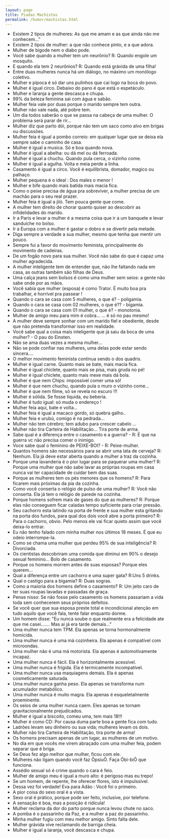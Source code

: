 ```yaml
---
layout: page
title: Piadas Machistas
permalink: /humor/machistas.html
---
```


* Existem 2 tipos de mulheres: As que me amam e as que ainda não me conhecem..."
* Existem 2 tipos de mulher: a que não conhece pinto, e a que adora.
* Mulher de bigode nem o diabo pode.
* Você sabe quando a mulher tem um neurônio? R: Quando engole um mosquito.
* E quando ela tem 2 neurônios? R: Quando está grávida de uma filha!
* Entre duas mulheres nunca há um diálogo, no máximo um monólogo coletivo.
* Mulher e pipoca é só dar uns pulinhos que cai logo na boca do povo.
* Mulher é igual circo. Debaixo do pano é que está o espetáculo.
* Mulher e laranja a gente descasca e chupa.
* 99% da beleza feminina sai com água e sabão.
* Mulher feia vale por duas porque o marido sempre tem outra.
* Mulher não vale nada, até pobre tem.
* Um dia todos saberão o que se passa na cabeça de uma mulher. O problema será parar de rir...
* Mulher diz que parto dói, porque não tem um saco como alvo em brigas ou discussões.
* Mulher feia é igual a pombo correio: em qualquer lugar que se deixa ela sempre sabe o caminho de casa.
* Mulher é igual a musica. Só e boa quando nova.
* Mulher é igual a abelha: ou dá mel ou dá ferroada.
* Mulher é igual a chuchu. Quando pula cerca, o vizinho come.
* Mulher é igual a agulha. Volta e meia perde a linha.
* Casamento é igual a circo. Você é equilibrista, domador, magico ou palhaço.
* Mulher pequena é o ideal : Dos males o menor !
* Mulher e bife quando mais batida mais macia fica.
* Como o peixe precisa de água pra sobreviver, a mulher precisa de um machão para o seu real prazer.
* Mulher feia é igual a jiló. Tem pouca gente que come.
* A mulher tem direito de chorar quanto quiser ao descobrir as infidelidades do marido.
* Ir a Paris e levar a mulher é a mesma coisa que ir a um banquete e levar sanduíche no bolso.
* Ir a Europa com a mulher é gastar o dobro e se divertir pela metade.
* Diga sempre a verdade a sua mulher, mesmo que tenha que mentir um pouco.
* Sempre fui a favor do movimento feminista, principalmente do movimento de cadeiras.
* De um fogão novo para sua mulher. Você não sabe do que é capaz uma mulher agradecida.
* A mulher inteligente tem de entender que, não lhe faltando nada em casa, as outras também são filhas de Deus.
* Uma calça jeans sem bolsos é como uma mulher sem seios: a gente não sabe onde por as mãos.
* Você sabia que mulher (esposa) é como Trator. É muito boa pra trabalhar, e horrível pra passear !
* Quando o cara se casa com 5 mulheres, o que é? - poligamia.
* Quando o cara se casa com 02 mulheres, o que é?? - bigamia.
* Quando o cara se casa com 01 mulher, o que é? - monotonia.
* Mulher de amigo meu para mim é cobra... ... é só no pau mesmo!
* A mulher deve sempre sonhar com um marido fiel e obediente, desde que não pretenda transformar isso em realidade.
* Você sabe qual a coisa mais inteligente que já saiu da boca de uma mulher? - O pau do Einsten.
* Não se ama duas vezes a mesma mulher...
* Não se pode confiar nas mulheres, uma delas pode estar sendo sincera....
* O melhor movimento feminista continua sendo o dos quadris.
* Mulher é igual carne. Quanto mais se bate, mais macia fica.
* Mulher é igual chiclete, quanto mais se pisa, mais gruda no pé!
* Mulher é igual chiclete, quanto mais mexe mais dá bola.
* Mulher é que nem Chips: impossível comer uma só!
* Mulher é que nem chuchu, quando pula o muro o vizinho come...
* Mulher é que nem filme, só se revela no escuro !!!
* Mulher é sólida. Se fosse líquida, eu beberia.
* Mulher é tudo igual: só muda o endereço !
* Mulher feia aqui, bate e volta...
* Mulher feia é igual a macaco gordo, só quebra galho..
* Mulher feia e urubú, comigo é na pedrada...
* Mulher não tem cérebro; tem adubo para crescer cabelo ...
* Mulher não tira Carteira de Habilitação... Tira porte de arma.
* Sabe qual é a diferença entre o casamento e a guerra? - R: É que na guerra vc não precisa comer o inimigo.
* Voce sabe qual o feminino de PEIXE-BOI? - R: Peixe-mulher.
* Quantos homens são necessários para se abrir uma lata de cerveja? R: Nenhum. Ela já deve estar aberta quando a mulher a traz da cozinha.
* Porque uma lavanderia é o pior lugar para se paquerar uma mulher? R: Porque uma mulher que não sabe lavar as próprias roupas em casa nunca vai ter capacidade de cuidar bem das suas.
* Porque as mulheres tem os pés menores que os homens? R: Para ficarem mais próximas da pia da cozinha.
* Como você conserta o relógio de pulso de uma mulher? R: Você não conserta. Ela já tem o relógio de parede na cozinha.
* Porque homens sofrem mais de gases do que as mulheres? R: Porque elas não conseguem ficar caladas tempo suficiente para criar pressão.
* Seu cachorro esta latindo na porta de frente e sua mulher esta gritando na porta dos fundos, para qual dos dois você abre a porta primeiro? R: Para o cachorro, obvio. Pelo menos ele vai ficar quieto assim que você deixa-lo entrar.
* Eu não tenho falado com minha mulher nos últimos 18 meses. É que eu odeio interrompe-la.
* Como se chama uma mulher que perdeu 95% de sua inteligência? R: Divorciada.
* Os cientistas descobriram uma comida que diminui em 90% o desejo sexual feminino... Bolo de casamento.
* Porque os homens morrem antes de suas esposas? Porque eles querem...
* Qual a diferença entre um cachorro e uma super gata? R:Uns 5 drinks.
* Qual o castigo para a bigamia? R: Duas sogras.
* Como a maioria dos homens define o casamento? R: Um jeito caro de ter suas roupas lavadas e passadas de graça.
* Pense nisso: Se não fosse pelo casamento os homens passariam a vida toda sem conhecerem seus próprios defeitos.
* Se você quer que sua esposa preste total e incondicional atenção em tudo aquilo que você fala, tente falar enquanto dorme.
* Um homem disse: "Eu nunca soube o que realmente era a felicidade ate que me casei....... Mas ai já era tarde demais..."
* Uma mulher nunca tem TPM. Ela apenas se torna hormonalmente homicida.
* Uma mulher nunca é uma má cozinheira. Ela apenas é compatível com microondas.
* Uma mulher não é uma má motorista. Ela apenas é automotivamente incapaz.
* Uma mulher nunca é fácil. Ela é horizontalmente acessível.
* Uma mulher nunca é frígida. Ela é termicamente incompatível.
* Uma mulher nunca usa maquiagens demais. Ela é apenas cosmeticamente saturada.
* Uma mulher nunca ganha peso. Ela apenas se transforma num acumulador metabólico.
* Uma mulher nunca é muito magra. Ela apenas é esqueletalmente proeminente.
* Os seios de uma mulher nunca caem. Eles apenas se tornam gravitacionalmente prejudicados.
* Mulher é igual a biscoito, comeu uma, tem mais 18!!!
* Mulher é como CD: Por causa duma parte boa a gente fica com tudo.
* Ladrões levam seu dinheiro ou sua vida; mulheres levam os dois.
* Mulher não tira Carteira de Habilitação, tira porte de arma!
* Os homens precisam apenas de um lugar, as mulheres de um motivo.
* No dia em que vocês me virem abraçado com uma mulher feia, podem separar que é briga.
* Se Deus fez algo melhor que mulher, ficou com ele.
* Mulheres não ligam quando você faz ÔpsiuÕ. Faça Ôbi-biÕ que funciona.
* Assédio sexual só é crime quando o cara é feio.
* Mulher de amigo meu é igual a muro alto: é perigoso mas eu trepo!
* Se um homem, de repente, lhe oferecer flores, isto é impulssível.
* Dessa vez foi verdade! Eva para Adão : Você foi o primeiro.
* A pior coisa do sexo oral é a vista.
* Sexo oral é prático, porque pode ser feito, inclusive, por telefone.
* A sensação é boa, mas a posição é ridícula!
* Mulher reclama da dor do parto porque nunca levou chute no saco.
* A pomba é o passarinho da Paz, e a mulher a paz do passarinho.
* Minha mulher fugiu com meu melhor amigo. Sinto falta dele.
* Mulher grávida vive reclamando de barriga cheia.
* Mulher é igual a laranja, você descasca e chupa.